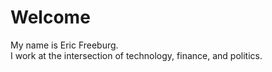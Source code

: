 # Welcome
My name is Eric Freeburg.  
I work at the intersection of technology, finance, and politics.  
